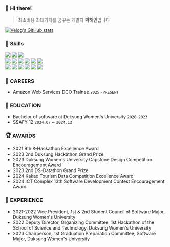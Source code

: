 ### 👋 Hi there!
> 최소비용 최대가치를 꿈꾸는 개발자 **박해인**입니다
> 
[![Velog's GitHub stats](https://velog-readme-stats.vercel.app/api?name=femmefatalehaein)](https://velog.io/@femmefatalehaein/posts)

<!--
[![Velog's GitHub stats](https://velog-readme-stats.vercel.app/api?name=femmefatalehaein)](https://velog.io/@femmefatalehaein/series/%EB%AF%B8%EB%8B%88pc-%EC%9D%B8%ED%85%94-n100-%ED%99%88%EC%84%9C%EB%B2%84-%EA%B5%AC%EC%B6%95)
-->
<!--
<table>
  <tbody>
    <tr>
    <td align="center">
      <img src="github-metrics-left.svg" alt="" />
    </td>
    <td align="center">
      <img src="github-metrics-right.svg" alt=""/>
    </td>
    </tr>
  </tbody>
</table>
-->
<!--
![](./profile-3d-contrib/profile-night-view.svg)-->

<!--[![Notion](https://img.shields.io/badge/Notion-000000?style=for-the-badge&logo=notion&logoColor=white)](https://heathered-sun-277.notion.site/aa73303f90d6426e96546785c64ef5bd)-->

### 🔧 Skills 
<img src="https://img.shields.io/badge/react-61DAFB?style=for-the-badge&logo=react&logoColor=white"> <img src="https://img.shields.io/badge/vue.js-4FC08D?style=for-the-badge&logo=vue.js&logoColor=white"> <img src="https://img.shields.io/badge/android studio-3DDC84?style=for-the-badge&logo=androidstudio&logoColor=white"> </br>
<img src="https://img.shields.io/badge/MySQL-4479A1?logo=mysql&style=for-the-badge&logoColor=white">  <img src="https://img.shields.io/badge/mongo DB-47A248?logo=mmongodb&style=for-the-badge&logoColor=white"> 
<img src="https://img.shields.io/badge/springboot-green?style=for-the-badge&logo=springboot&logoColor=white"> <img src="https://img.shields.io/badge/spring JPA-green?style=for-the-badge&logo=hibernate&logoColor=white"> <img src="https://img.shields.io/badge/spring security-green?style=for-the-badge&logo=springsecurity&logoColor=white">  <img src="https://img.shields.io/badge/Node.js-5FA04E?style=for-the-badge&logo=Node.js&logoColor=white"> </br>
<img src="https://img.shields.io/badge/Amazon EC2-FF9900?logo=amazonec2&style=for-the-badge&logoColor=white"> <img src="https://img.shields.io/badge/graphQL-E10098?logo=graphQL&style=for-the-badge&logoColor=white"> <img src="https://img.shields.io/badge/docker-2496ED?logo=docker&style=for-the-badge&logoColor=white">  <img src="https://img.shields.io/badge/kafka-231F20?logo=apachekafka&style=for-the-badge&logoColor=white"> <img src="https://img.shields.io/badge/Redis-FF4438?logo=Redis&style=for-the-badge&logoColor=white"> <img src="https://img.shields.io/badge/github actions-2088FF?logo=githubactions&style=for-the-badge&logoColor=white"> </br>
<!--
<div style="display: flex; align-items: center;">
  <a href="https://github.com/anuraghazra/github-readme-stats">
    <img src="https://github-readme-stats.vercel.app/api?username=femmefatalehaein&hide=stars&all_commits_include=true" />
  </a>
  <a href="https://github.com/devxb/gitanimals">
    <img src="https://render.gitanimals.org/farms/femmefatalehaein" width="340" />
  </a>
</div>-->

### 💪 CAREERS 
- Amazon Web Services DCO Trainee `2025` -`PRESENT`

### 📝 EDUCATION
- Bachelor of software at Duksung Women's University `2020`-`2023`
- SSAFY 12 `2024.07` ~ `2024.12`

### 🏆 AWARDS
- 2021 9th K-Hackathon Excellence Award
- 2023 2nd Duksung Hackathon Grand Prize
- 2023 Duksung Women's University Capstone Design Competition Encouragement Award
- 2023 2nd DS-Datathon Grand Prize
- 2024 Kakao Tourism Data Competition Excellence Award
- 2024 ICT Complex 13th Software Development Contest Encouragement Award

### 🐾 EXPERIENCE
- 2021-2022 Vice President, 1st & 2nd Student Council of Software Major, Duksung Women's University
- 2022 Deputy Director, Organizing Committee, 1st Hackathon of the School of Science and Technology, Duksung Women's University
- 2023 Chairperson, 1st Graduation Preparation Committee, Software Major, Duksung Women's University



<!--
**femmefatalehaein/femmefatalehaein** is a ✨ _special_ ✨ repository because its `README.md` (this file) appears on your GitHub profile.

Here are some ideas to get you started:

- 🔭 I’m currently working on ...
- 🌱 I’m currently learning ...
- 👯 I’m looking to collaborate on ...
- 🤔 I’m looking for help with ...
- 💬 Ask me about ...
- 📫 How to reach me: ...
- 😄 Pronouns: ...
- ⚡ Fun fact: ...
-->
